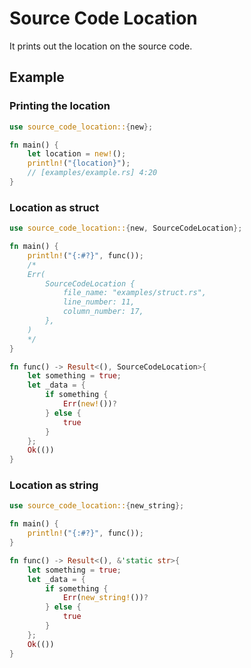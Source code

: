# Source Code Location
It prints out the location on the source code.


## Example
### Printing the location
```rust
use source_code_location::{new};

fn main() {
    let location = new!();
    println!("{location}");
    // [examples/example.rs] 4:20
}
```

### Location as struct
```rust
use source_code_location::{new, SourceCodeLocation};

fn main() {
    println!("{:#?}", func());
    /*
    Err(
        SourceCodeLocation {
            file_name: "examples/struct.rs",
            line_number: 11,
            column_number: 17,
        },
    )
    */
}

fn func() -> Result<(), SourceCodeLocation>{
    let something = true;
    let _data = {
        if something {
            Err(new!())?
        } else {
            true
        }
    };
    Ok(())
}
```


### Location as string
```rust
use source_code_location::{new_string};

fn main() {
    println!("{:#?}", func());
}

fn func() -> Result<(), &'static str>{
    let something = true;
    let _data = {
        if something {
            Err(new_string!())?
        } else {
            true
        }
    };
    Ok(())
}
```